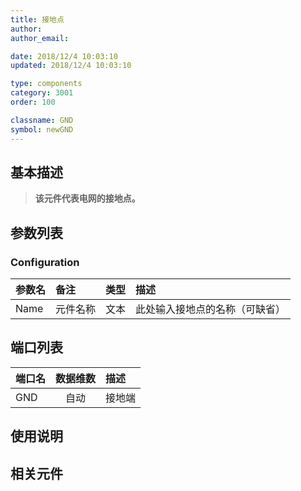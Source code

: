 ```yaml
---
title: 接地点
author: 
author_email:

date: 2018/12/4 10:03:10
updated: 2018/12/4 10:03:10

type: components
category: 3001
order: 100

classname: GND
symbol: newGND
---
```

## 基本描述

<!-- ![接地点](./接地点.png) -->
> **该元件代表电网的接地点。**

## 参数列表
### Configuration
| 参数名 | 备注 | 类型 | 描述 |
| :--- | :--- | :--: | :--- |
| Name | 元件名称 | 文本 | 此处输入接地点的名称（可缺省） |


## 端口列表

| 端口名 | 数据维数 | 描述 |
| :--- | :--:  | :--- |
| GND | 自动 |接地端 |

## 使用说明



## 相关元件


